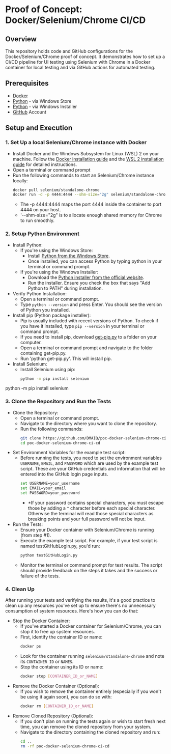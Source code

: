 # Proof of Concept: Docker/Selenium/Chrome CI/CD

## Overview
This repository holds code and GitHub configurations for the Docker/Selenium/Chrome proof of concept.
It demonstrates how to set up a CI/CD pipeline for UI testing using Selenium with Chrome in a Docker container for local testing and via GitHub actions for automated testing.

## Prerequisites
- [Docker](https://docs.docker.com/desktop/install/windows-install/)
- [Python](https://apps.microsoft.com/store/detail/python-312/9NCVDN91XZQP) - via Windows Store
- [Python](https://www.python.org/downloads/) - via Windows Installer
- [GitHub](https://github.com/) Account

## Setup and Execution

### 1. Set Up a local Selenium/Chrome instance with Docker
- Install Docker and the Windows Subsystem for Linux (WSL) 2 on your machine. Follow the [Docker installation guide](https://docs.docker.com/get-docker/) and the [WSL 2 installation guide](https://docs.microsoft.com/en-us/windows/wsl/install) for detailed instructions.
- Open a terminal or command prompt
- Run the following commands to start an Selenium/Chrome instance locally:
    ```sh
    docker pull selenium/standalone-chrome
    docker run -d -p 4444:4444 --shm-size="2g" selenium/standalone-chrome
    ```
    - The -p 4444:4444 maps the port 4444 inside the container to port 4444 on your host.
    - '--shm-size="2g" is to allocate enough shared memory for Chrome to run smoothly.

### 2. Setup Python Environment
- Install Python:
    - If you're using the Windows Store:
        - Install [Python from the Windows Store](https://apps.microsoft.com/store/detail/python-312/9NCVDN91XZQP).
        - Once installed, you can access Python by typing python in your terminal or command prompt.
    - If you're using the Windows Installer:
        - Download the [Python installer from the official website](https://www.python.org/downloads/).
        - Run the installer. Ensure you check the box that says "Add Python to PATH" during installation.
- Verify Python Installation:
    - Open a terminal or command prompt.
    - Type `python --version` and press Enter. You should see the version of Python you installed.
- Install pip (Python package installer):
    - Pip is usually included with recent versions of Python. To check if you have it installed, type `pip --version` in your terminal or command prompt.
    - If you need to install pip, download [get-pip.py](https://bootstrap.pypa.io/get-pip.py) to a folder on your computer.
    - Open a terminal or command prompt and navigate to the folder containing get-pip.py.
    - Run 'python get-pip.py'. This will install pip.
- Install Selenium:
    - Install Selenium using pip:
        ```sh
        python -m pip install selenium
        ```

python -m pip install selenium

### 3. Clone the Repository and Run the Tests
- Clone the Repository:
    - Open a terminal or command prompt.
    - Navigate to the directory where you want to clone the repository.
    - Run the following commands:
        ```sh
        git clone https://github.com/DMAIQ/poc-docker-selenium-chrome-ci-cd.git
        cd poc-docker-selenium-chrome-ci-cd
        ```
- Set Environment Variables for the example test script:
    - Before running the tests, you need to set the environment variables `USERNAME`, `EMAIL`, and `PASSWORD` which are used by the example test script. These are your GitHub credentials and information that will be entered into the GitHub login page inputs.
        ```sh
        set USERNAME=your_username
        set EMAIL=your_email
        set PASSWORD=your_password
        ```
        - *If your password contains special characters, you must escape those by adding a `^` character before each special character. Otherwise the terminal will read those special characters as breaking points and your full password will not be input.
- Run the Tests:
    - Ensure your Docker container with Selenium/Chrome is running (from step #1).
    - Execute the example test script. For example, if your test script is named testGitHubLogin.py, you'd run:
        ```sh
        python testGitHubLogin.py
        ```
    - Monitor the terminal or command prompt for test results. The script should provide feedback on the steps it takes and the success or failure of the tests.

### 4. Clean Up
After running your tests and verifying the results, it's a good practice to clean up any resources you've set up to ensure there's no unnecessary consumption of system resources. Here's how you can do that:
- Stop the Docker Container:
    - If you've started a Docker container for Selenium/Chrome, you can stop it to free up system resources.
    - First, identify the container ID or name:
        ```sh
        docker ps
        ```
    - Look for the container running `selenium/standalone-chrome` and note its `CONTAINER ID` or `NAMES`.
    - Stop the container using its ID or name:
        ```sh
        docker stop [CONTAINER_ID_or_NAME]
        ```
- Remove the Docker Container (Optional):
    - If you wish to remove the container entirely (especially if you won't be using it again soon), you can do so with:
        ```sh
        docker rm [CONTAINER_ID_or_NAME]
        ```
- Remove Cloned Repository (Optional):
    - If you don't plan on running the tests again or wish to start fresh next time, you can remove the cloned repository from your system.
    - Navigate to the directory containing the cloned repository and run:
        ```sh
        cd ..
        rm -rf poc-docker-selenium-chrome-ci-cd
        ```
